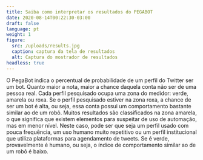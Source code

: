 ```yaml
---
title: Saiba como interpretar os resultados do PEGABOT
date: 2020-08-14T00:22:30-03:00
draft: false
language: pt
weight: 1
figure:
  src: /uploads/results.jpg
  caption: captura da tela de resultados
  alt: Captura do mostrador de resultados
headless: true
---
```

O PegaBot indica o percentual de probabilidade de um perfil do Twitter ser um bot. Quanto maior a nota, maior a chance daquela conta não ser de uma pessoa real. Cada perfil pesquisado ocupa uma zona do medidor: verde, amarela ou roxa. Se o perfil pesquisado estiver na zona roxa, a chance de ser um bot é alta, ou seja, essa conta possui um comportamento bastante similar ao de um robô. Muitos resultados são classificados na zona amarela, o que significa que existem elementos para suspeitar de uso de automação, mas em menor nível. Neste caso, pode ser que seja um perfil usado com pouca frequência, um uso humano muito repetitivo ou um perfil institucional que utiliza plataformas para agendamento de tweets. Se é verde, provavelmente é humano, ou seja, o índice de comportamento similar ao de um robô é baixo.

